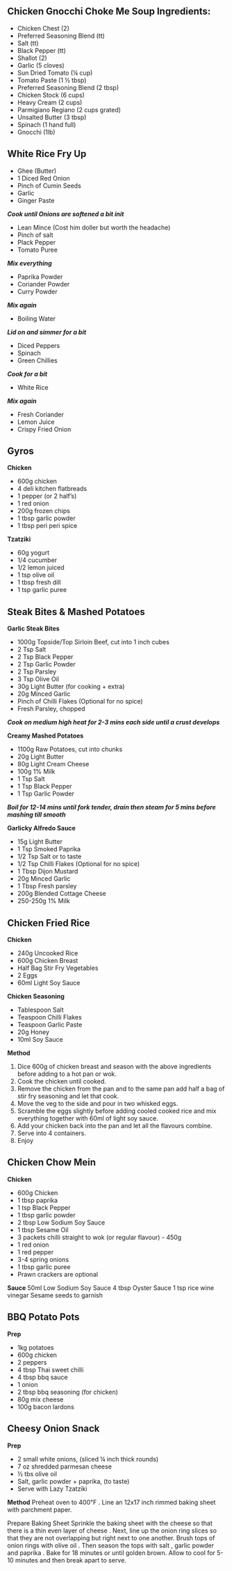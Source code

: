 ## Chicken Gnocchi Choke Me Soup Ingredients: 
- Chicken Chest (2) 
- Preferred Seasoning Blend (tt) 
- Salt (tt) 
- Black Pepper (tt) 
- Shallot (2) 
- Garlic (5 cloves) 
- Sun Dried Tomato (¼ cup) 
- Tomato Paste (1 ½ tbsp) 
- Preferred Seasoning Blend (2 tbsp) 
- Chicken Stock (6 cups) 
- Heavy Cream (2 cups) 
- Parmigiano Regiano (2 cups grated) 
- Unsalted Butter (3 tbsp) 
- Spinach (1 hand full) 
- Gnocchi (1lb) 

## White Rice Fry Up

- Ghee (Butter)
- 1 Diced Red Onion
- Pinch of Cumin Seeds
- Garlic 
- Ginger Paste

***Cook until Onions are softened a bit init***

- Lean Mince (Cost him doller but worth the headache)
- Pinch of salt
- Plack Pepper
- Tomato Puree

***Mix everything***

- Paprika Powder
- Coriander Powder
- Curry Powder

***Mix again***

- Boiling Water

***Lid on and simmer for a bit***

- Diced Peppers
- Spinach
- Green Chillies

***Cook for a bit***

- White Rice

***Mix again***

- Fresh Coriander
- Lemon Juice
- Crispy Fried Onion

## Gyros

**Chicken**
- 600g chicken 
- 4 deli kitchen flatbreads 
- 1 pepper (or 2 half’s) 
- 1 red onion 
- 200g frozen chips 
- 1 tbsp garlic powder 
- 1 tbsp peri peri spice 

**Tzatziki** 
- 60g yogurt 
- 1/4 cucumber 
- 1/2 lemon juiced 
- 1 tsp olive oil 
- 1 tbsp fresh dill 
- 1 tsp garlic puree 

## Steak Bites & Mashed Potatoes
**Garlic Steak Bites**
- 1000g Topside/Top Sirloin Beef, cut into 1 inch cubes
- 2 Tsp Salt
- 2 Tsp Black Pepper
- 2 Tsp Garlic Powder
- 2 Tsp Parsley
- 3 Tsp Olive Oil
- 30g Light Butter (for cooking + extra)
- 20g Minced Garlic
- Pinch of Chilli Flakes (Optional for no spice)
- Fresh Parsley, chopped

 ***Cook on medium high heat for 2-3 mins each side until a crust develops***
 
**Creamy Mashed Potatoes**
- 1100g Raw Potatoes, cut into chunks
- 20g Light Butter
- 80g Light Cream Cheese
- 100g 1% Milk
- 1 Tsp Salt
- 1 Tsp Black Pepper
- 1 Tsp Garlic Powder

 ***Boil for 12-14 mins until fork tender, drain then steam for 5 mins before mashing till smooth***

**Garlicky Alfredo Sauce**
- 15g Light Butter
- 1 Tsp Smoked Paprika
- 1/2 Tsp Salt or to taste
- 1/2 Tsp Chilli Flakes (Optional for no spice)
- 1 Tbsp Dijon Mustard
- 20g Minced Garlic
- 1 Tbsp Fresh parsley
- 200g Blended Cottage Cheese
- 250-250g 1% Milk

## Chicken Fried Rice
**Chicken**
- 240g Uncooked Rice
- 600g Chicken Breast 
- Half Bag Stir Fry Vegetables 
- 2 Eggs
- 60ml Light Soy Sauce

**Chicken Seasoning** 
- Tablespoon Salt
- Teaspoon Chilli Flakes 
- Teaspoon Garlic Paste 
- 20g Honey 
- 10ml Soy Sauce

**Method**
1. Dice 600g of chicken breast and season with the above ingredients before adding to a hot pan or wok. 
2. Cook the chicken until cooked. 
3. Remove the chicken from the pan and to the same pan add half a bag of stir fry seasoning and let that cook. 
4. Move the veg to the side and pour in two whisked eggs.
5. Scramble the eggs slightly before adding cooled cooked rice and mix everything together with 60ml of light soy sauce. 
6. Add your chicken back into the pan and let all the flavours combine. 
7. Serve into 4 containers.
8. Enjoy 

## Chicken Chow Mein

**Chicken**
- 600g Chicken
- 1 tbsp paprika 
- 1 tsp Black Pepper 
- 1 tbsp garlic powder 
- 2 tbsp Low Sodium Soy Sauce 
- 1 tbsp Sesame Oil
- 3 packets chilli straight to wok (or regular flavour) - 450g 
- 1 red onion 
- 1 red pepper 
- 3-4 spring onions 
- 1 tbsp garlic puree 
- Prawn crackers are optional 

**Sauce** 
50ml Low Sodium Soy Sauce
4 tbsp Oyster Sauce 
1 tsp rice wine vinegar 
Sesame seeds to garnish 

## BBQ Potato Pots

**Prep**
- 1kg potatoes 
- 600g chicken 
- 2 peppers 
- 4 tbsp Thai sweet chilli 
- 4 tbsp bbq sauce 
- 1 onion 
- 2 tbsp bbq seasoning (for chicken) 
- 80g mix cheese 
- 100g bacon lardons

## Cheesy Onion Snack
**Prep**
- 2 small white onions, (sliced ¼ inch thick rounds)
- 7 oz shredded parmesan cheese
- ½ tbs olive oil
- Salt, garlic powder + paprika, (to taste)
- Serve with Lazy Tzatziki

**Method**
Preheat oven to  400℉ . Line an 12x17 inch rimmed baking sheet with parchment paper.

Prepare Baking Sheet
Sprinkle the baking sheet with the cheese so that there is a thin even layer of cheese . Next, line up the onion ring slices so that they are not overlapping but right next to one another. Brush tops of onion rings with olive oil . Then season the tops with salt , garlic powder and paprika . Bake for 18 minutes or until golden brown. Allow to cool for 5-10 minutes and then break apart to serve.

